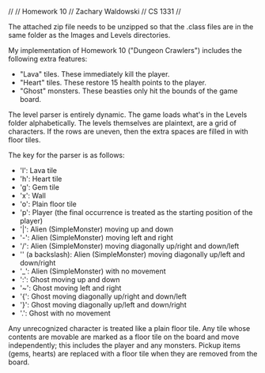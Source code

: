 //
// Homework 10
// Zachary Waldowski
// CS 1331
//

The attached zip file needs to be unzipped so that the .class files are in the same folder as the Images and Levels directories.

My implementation of Homework 10 ("Dungeon Crawlers") includes the following extra features:

 - "Lava" tiles. These immediately kill the player.
 - "Heart" tiles. These restore 15 health points to the player.
 - "Ghost" monsters. These beasties only hit the bounds of the game board.

The level parser is entirely dynamic. The game loads what's in the Levels folder alphabetically. The levels themselves are plaintext, are a grid of characters. If the rows are uneven, then the extra spaces are filled in with floor tiles.

The key for the parser is as follows:
 - 'l': Lava tile
 - 'h': Heart tile
 - 'g': Gem tile
 - 'x': Wall
 - 'o': Plain floor tile
 - 'p': Player (the final occurrence is treated as the starting position of the player)
 - '|': Alien (SimpleMonster) moving up and down
 - '-': Alien (SimpleMonster) moving left and right
 - '/': Alien (SimpleMonster) moving diagonally up/right and down/left
 - '\' (a backslash): Alien (SimpleMonster) moving diagonally up/left and down/right
 - '_': Alien (SimpleMonster) with no movement
 - ':': Ghost moving up and down
 - '~': Ghost moving left and right
 - '{': Ghost moving diagonally up/right and down/left
 - '}': Ghost moving diagonally up/left and down/right
 - '.': Ghost with no movement

Any unrecognized character is treated like a plain floor tile. Any tile whose contents are movable are marked as a floor tile on the board and move independently; this includes the player and any monsters. Pickup items (gems, hearts) are replaced with a floor tile when they are removed from the board.